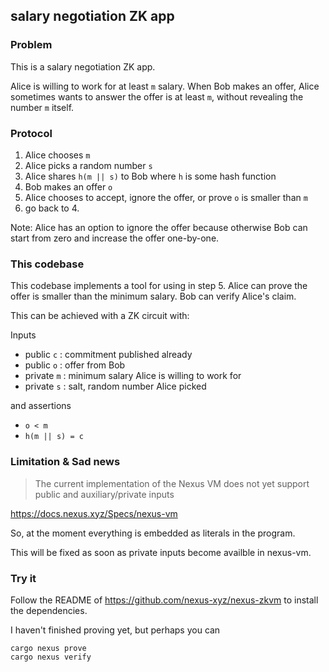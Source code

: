 ## salary negotiation ZK app

### Problem

This is a salary negotiation ZK app.

Alice is willing to work for at least `m` salary. When Bob makes an offer, Alice sometimes wants to answer the offer is at least `m`, without revealing the number `m` itself.

### Protocol

1. Alice chooses `m`
2. Alice picks a random number `s`
3. Alice shares `h(m || s)` to Bob where `h` is some hash function
4. Bob makes an offer `o`
5. Alice chooses to accept, ignore the offer, or prove `o` is smaller than `m`
6. go back to 4.

Note: Alice has an option to ignore the offer because otherwise Bob can start from zero and increase the offer one-by-one.

### This codebase

This codebase implements a tool for using in step 5. Alice can prove the offer is smaller than the minimum salary. Bob can verify Alice's claim.

This can be achieved with a ZK circuit with:

Inputs
* public `c` : commitment published already
* public `o` : offer from Bob
* private `m` : minimum salary Alice is willing to work for
* private `s` : salt, random number Alice picked


and assertions
* `o < m`
* `h(m || s) = c`


### Limitation & Sad news

> The current implementation of the Nexus VM does not yet support public and auxiliary/private inputs

https://docs.nexus.xyz/Specs/nexus-vm

So, at the moment everything is embedded as literals in the program.

This will be fixed as soon as private inputs become availble in nexus-vm.

### Try it

Follow the README of https://github.com/nexus-xyz/nexus-zkvm to install the dependencies.

I haven't finished proving yet, but perhaps you can
```
cargo nexus prove
cargo nexus verify
```
